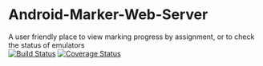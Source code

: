 # Android-Marker-Web-Server
A user friendly place to view marking progress by assignment, or to check the status of emulators<br/>
[![Build Status](https://travis-ci.com/OpenSauce-Wits/Android-Marker-Web-Client.svg?token=MawNuqtuTyGb2BFwzjiQ&branch=version1.0)](https://travis-ci.com/OpenSauce-Wits/Android-Marker-Web-Client)
[![Coverage Status](https://coveralls.io/repos/github/OpenSauce-Wits/Android-Marker-Web-Client/badge.svg?branch=version1.0)](https://coveralls.io/github/OpenSauce-Wits/Android-Marker-Web-Client?branch=version1.0)
